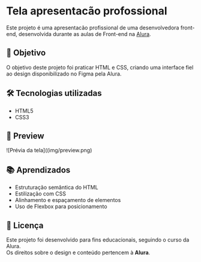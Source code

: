 # Tela apresentacão profossional

Este projeto é uma apresentacão profissional de uma desenvolvedora front-end, desenvolvida durante as aulas de Front-end na [Alura](https://www.alura.com.br/).

## 🎯 Objetivo
O objetivo deste projeto foi praticar HTML e CSS, criando uma interface fiel ao design disponibilizado no Figma pela Alura.

## 🛠 Tecnologias utilizadas
- HTML5
- CSS3

## 📸 Preview
![Prévia da tela]((img/preview.png)

## 📚 Aprendizados
- Estruturação semântica do HTML
- Estilização com CSS
- Alinhamento e espaçamento de elementos
- Uso de Flexbox para posicionamento

## 📄 Licença
Este projeto foi desenvolvido para fins educacionais, seguindo o curso da Alura.  
Os direitos sobre o design e conteúdo pertencem à **Alura**.
